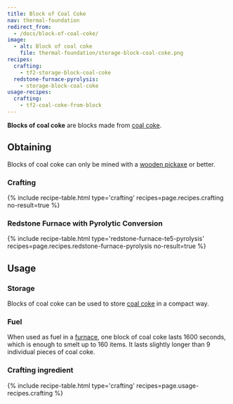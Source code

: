 ```yaml
---
title: Block of Coal Coke
nav: thermal-foundation
redirect_from:
  - /docs/block-of-coal-coke/
image:
  - alt: Block of coal coke
    file: thermal-foundation/storage-block-coal-coke.png
recipes:
  crafting:
    - tf2-storage-block-coal-coke
  redstone-furnace-pyrolysis:
    - storage-block-coal-coke
usage-recipes:
  crafting:
    - tf2-coal-coke-from-block
---
```


**Blocks of coal coke** are blocks made from [coal coke](/docs/thermal-foundation/coal-coke/).


Obtaining
---------

Blocks of coal coke can only be mined with a [wooden
pickaxe](https://minecraft.gamepedia.com/Pickaxe) or better.

### Crafting
{% include recipe-table.html type='crafting' recipes=page.recipes.crafting no-result=true %}

### Redstone Furnace with Pyrolytic Conversion
{% include recipe-table.html type='redstone-furnace-te5-pyrolysis' recipes=page.recipes.redstone-furnace-pyrolysis no-result=true %}


Usage
-----

### Storage
Blocks of coal coke can be used to store [coal coke](/docs/thermal-foundation/coal-coke/) in a
compact way.

### Fuel
When used as fuel in a [furnace](https://minecraft.gamepedia.com/Furnace), one
block of coal coke lasts 1600 seconds, which is enough to smelt up to 160 items.
It lasts slightly longer than 9 individual pieces of coal coke.

### Crafting ingredient
{% include recipe-table.html type='crafting' recipes=page.usage-recipes.crafting %}
